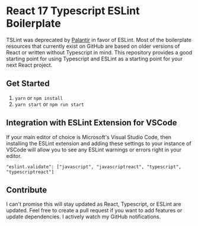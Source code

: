 # React 17 Typescript ESLint Boilerplate

TSLint was deprecated by [Palantir](https://medium.com/palantir/tslint-in-2019-1a144c2317a9) in favor of ESLint. Most of the boilerplate resources that currently exist on GitHub are based on older versions of React or written without Typescript in mind. This repository provides a good starting point for using Typescript and ESLint as a starting point for your next React project.

## Get Started

1. `yarn` or `npm install`
2. `yarn start` or `npm run start`

## Integration with ESLint Extension for VSCode

If your main editor of choice is Microsoft's Visual Studio Code, then installing the ESLint extension and adding these settings to your instance of VSCode
will allow you to see any ESLint warnings or errors right in your editor.

`"eslint.validate": ["javascript", "javascriptreact", "typescript", "typescriptreact"]`

## Contribute

I can't promise this will stay updated as React, Typescript, or ESLint are updated. Feel free to create a pull request if you want to add features or update dependencies. I actively watch my GitHub notifications.
